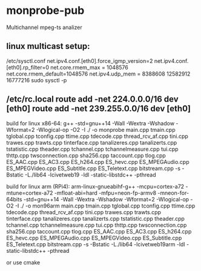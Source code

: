 # monprobe-pub
Multichannel mpeg-ts analizer

linux multicast setup:
--------------------------
/etc/sysctl.conf
net.ipv4.conf.[eth0].force_igmp_version=2
net.ipv4.conf.[eth0].rp_filter=0
net.core.rmem_max = 1048576
net.core.rmem_default=1048576
net.ipv4.udp_mem = 8388608 12582912 16777216
sudo sysctl -p

/etc/rc.local
route add -net 224.0.0.0/16 dev [eth0]
route add -net 239.255.0.0/16 dev [eth0]
--------------------------


build for linux x86-64:
g++ -std=gnu++14      -Wall -Wextra -Wshadow -Wformat=2 -Wlogical-op -O2 -I ./ -o monprobe main.cpp tmain.cpp tglobal.cpp tconfig.cpp ttime.cpp tdecode.cpp thread_rcv_af.cpp tini.cpp trawes.cpp trawts.cpp tinterface.cpp tanalizeres.cpp tanalizerts.cpp tstatistic.cpp theader.cpp tchannel.cpp tchannelmeasure.cpp tui.cpp thttp.cpp twsconnection.cpp sha256.cpp taccount.cpp tlog.cpp ES_AAC.cpp ES_AC3.cpp ES_h264.cpp ES_hevc.cpp ES_MPEGAudio.cpp ES_MPEGVideo.cpp ES_Subtitle.cpp ES_Teletext.cpp bitstream.cpp -s -Bstatic -L./lib64 -lcivetweb19 -ldl -static-libstdc++ -pthread 

build for linux arm (RPi4):
arm-linux-gnueabihf-g++ -mcpu=cortex-a72 -mtune=cortex-a72 -mfloat-abi=hard -mfpu=neon-fp-armv8 -mneon-for-64bits -std=gnu++14 -Wall -Wextra -Wshadow -Wformat=2 -Wlogical-op -O2 -I ./ -o mon96arm main.cpp tmain.cpp tglobal.cpp tconfig.cpp ttime.cpp tdecode.cpp thread_rcv_af.cpp tini.cpp trawes.cpp trawts.cpp tinterface.cpp tanalizeres.cpp tanalizerts.cpp tstatistic.cpp theader.cpp tchannel.cpp tchannelmeasure.cpp tui.cpp thttp.cpp twsconnection.cpp sha256.cpp taccount.cpp tlog.cpp ES_AAC.cpp ES_AC3.cpp ES_h264.cpp ES_hevc.cpp ES_MPEGAudio.cpp ES_MPEGVideo.cpp ES_Subtitle.cpp ES_Teletext.cpp bitstream.cpp -s -Bstatic -L./lib64 -lcivetweb19arm -ldl -static-libstdc++ -pthread 

or use cmake


